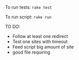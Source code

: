 To run tests:
```rake test```

To run script:
```rake run```

TO DO:
- Follow at least one redirect
- Test one sites with timeout
- Feed script big amount of site
- good file requiring